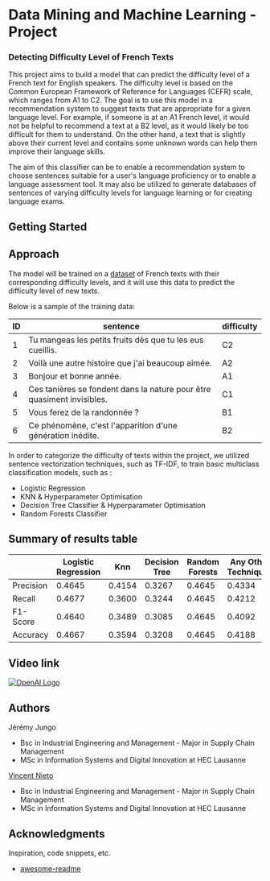 # Data Mining and Machine Learning - Project
### Detecting Difficulty Level of French Texts
This project aims to build a model that can predict the difficulty level of a French text for English speakers. The difficulty level is based on the Common European Framework of Reference for Languages (CEFR) scale, which ranges from A1 to C2. The goal is to use this model in a recommendation system to suggest texts that are appropriate for a given language level. For example, if someone is at an A1 French level, it would not be helpful to recommend a text at a B2 level, as it would likely be too difficult for them to understand. On the other hand, a text that is slightly above their current level and contains some unknown words can help them improve their language skills. 

The aim of this classifier can be to enable a recommendation system to choose sentences suitable for a user's language proficiency or to enable a language assessment tool. It may also be utilized to generate databases of sentences of varying difficulty levels for language learning or for creating language exams.

## Getting Started

## Approach
The model will be trained on a [dataset](https://github.com/jeremUNIL/DMML2022_Blancpain/blob/main/data/training_data.csv) of French texts with their corresponding difficulty levels, and it will use this data to predict the difficulty level of new texts. 


Below is a sample of the training data: 

| ID | sentence | difficulty |
| --- | --- | --- |
| 1 | Tu mangeas les petits fruits dès que tu les eus cueillis. | C2 |
| 2 | Voilà une autre histoire que j'ai beaucoup aimée. | A2 |
| 3 | Bonjour et bonne année. | A1 |
| 4 | Ces tanières se fondent dans la nature pour être quasiment invisibles. | C1 |
| 5 | Vous ferez de la randonnée ? | B1 |
| 6 | Ce phénomène, c'est l'apparition d'une génération inédite. | B2 |


In order to categorize the difficulty of texts within the project, we utilized sentence vectorization techniques, such as TF-IDF, to train basic multiclass classification models, such as :
* Logistic Regression 
* KNN & Hyperparameter Optimisation 
* Decision Tree Classifier & Hyperparameter Optimisation 
* Random Forests Classifier 

 

## Summary of results table

|| Logistic Regression | Knn | Decision Tree | Random Forests | Any Other Techniques |
| --- | --- | --- | --- | --- | --- |
| Precision | 0.4645 | 0.4154 | 0.3267 | 0.4645 | 0.4334 |
| Recall | 0.4677 | 0.3600 | 0.3244 | 0.4645 | 0.4212 |
| F1-Score | 0.4640 | 0.3489 | 0.3085 | 0.4645 | 0.4092 |
| Accuracy | 0.4667| 0.3594 | 0.3208 | 0.4645 | 0.4188 |




## Video link



[![OpenAI Logo](https://user-images.githubusercontent.com/114933881/208678981-31945b49-81c4-4d0b-9041-d658687ab0ce.png)](https://www.youtube.com/watch?v=PTvTLvkiAbI)



## Authors
Jérémy Jungo  
* Bsc in Industrial Engineering and Management - Major in Supply Chain Management  
* MSc in Information Systems and Digital Innovation at HEC Lausanne  

[Vincent Nieto](https://www.linkedin.com/in/vincent-nieto-4bb207214/)  
* Bsc in Industrial Engineering and Management - Major in Supply Chain Management
* MSc in Information Systems and Digital Innovation at HEC Lausanne







## Acknowledgments

Inspiration, code snippets, etc.
* [awesome-readme](https://github.com/matiassingers/awesome-readme)
